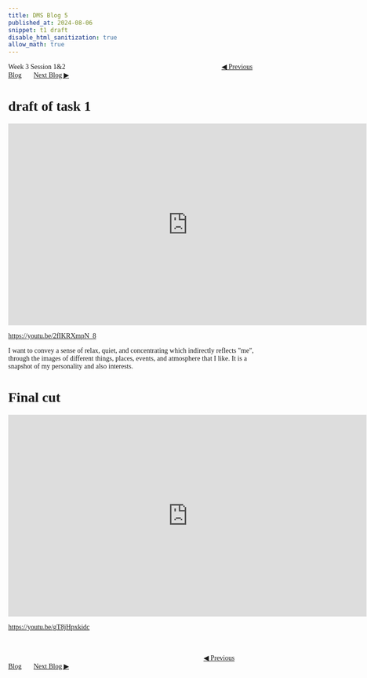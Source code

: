 ```yaml
---
title: DMS Blog 5
published_at: 2024-08-06
snippet: t1 draft
disable_html_sanitization: true
allow_math: true
---
```

<font face="Times New Roman">
Week 3 Session 1&2 &nbsp;
<a href="https://d20502-d-dms1-blog-38.deno.dev/fourth-blog-post" class="button" style="margin-left:22em">◀︎ Previous Blog</a>&nbsp;&nbsp;&nbsp;&nbsp;&nbsp;&nbsp;
<a href="https://d20502-d-dms1-blog-38.deno.dev/sixth-blog-post" class="button">Next Blog ▶︎</a>

# draft of task 1
<iframe width="731" height="411" src="https://www.youtube.com/embed/2fIKRXmpN_8" title="DMS1: video experiment" frameborder="0" allow="accelerometer; autoplay; clipboard-write; encrypted-media; gyroscope; picture-in-picture; web-share" referrerpolicy="strict-origin-when-cross-origin" allowfullscreen></iframe>

https://youtu.be/2fIKRXmpN_8

I want to convey a sense of relax, quiet, and concentrating which indirectly reflects "me", through the images of different things, places, events, and atmosphere that I like. It is a snapshot of my personality and also interests.

# Final cut
<iframe width="731" height="411" src="https://www.youtube.com/embed/gT8jHpxkidc" title="DMS1: video experiment" frameborder="0" allow="accelerometer; autoplay; clipboard-write; encrypted-media; gyroscope; picture-in-picture; web-share" referrerpolicy="strict-origin-when-cross-origin" allowfullscreen></iframe>

https://youtu.be/gT8jHpxkidc

<br></br>
<a href="https://d20502-d-dms1-blog-38.deno.dev/fourth-blog-post" class="button" style="margin-left:28.46em">◀︎ Previous Blog</a>&nbsp;&nbsp;&nbsp;&nbsp;&nbsp;&nbsp;
<a href="https://d20502-d-dms1-blog-38.deno.dev/sixth-blog-post" class="button">Next Blog ▶︎</a>
</font>